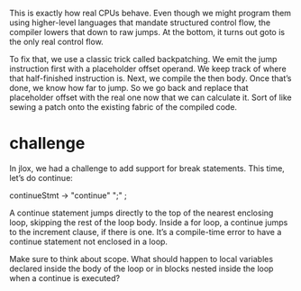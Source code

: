 This is exactly how real CPUs behave. Even though we might program them using higher-level languages that mandate structured control flow, the compiler lowers that down to raw jumps. At the bottom, it turns out goto is the only real control flow.

To fix that, we use a classic trick called backpatching. We emit the jump instruction first with a placeholder offset operand. We keep track of where that half-finished instruction is. Next, we compile the then body. Once that’s done, we know how far to jump. So we go back and replace that placeholder offset with the real one now that we can calculate it. Sort of like sewing a patch onto the existing fabric of the compiled code.



# challenge
In jlox, we had a challenge to add support for break statements. This time, let’s do continue:

continueStmt   → "continue" ";" ;

A continue statement jumps directly to the top of the nearest enclosing loop, skipping the rest of the loop body. Inside a for loop, a continue jumps to the increment clause, if there is one. It’s a compile-time error to have a continue statement not enclosed in a loop.

Make sure to think about scope. What should happen to local variables declared inside the body of the loop or in blocks nested inside the loop when a continue is executed?

